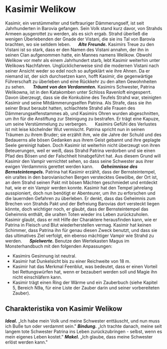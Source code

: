 # Kasimir Welikow

Kasimir, ein verstümmelter und tieftrauriger Dämmerungself, ist seit Jahrhunderten in Barovia gefangen. Sein Volk stand kurz davor, von Strahds Armeen ausgerottet zu werden, als es sich ergab. Strahd überließ die wenigen Überlebenden der Gnade der Vistani, die sie ins Tal von Barovia brachten, wo sie seitdem leben.
$\quad$ **_Alte Freunde._** Kasimirs Treue zu den Vistani ist so stark, dass er den Namen des Vistani annahm, der ihn in seinen Clan aufgenommen hatte, ein Mannes namens Welikow. Obwohl Welikow vor mehr als einem Jahrhundert starb, lebt Kasimir weiterhin unter Welikows Nachfahren. Unglücklicherweise sind die modernen Vistani nach seiner Ansicht weder so edel noch so aufgeklärt wie ihre Ahnen. Da er niemand ist, der sich durchsetzen kann, hofft Kasimir, die gegenwärtige Führerschaft zu überleben und eine Rückkehr zu den alten Gewohnheiten zu sehen.
$\quad$ **_Träumt von den Verdammten._** Kasimirs Schwester, Patrina Welikowna, ist in den Katakomben unter Schloss Ravenloft eingesperrt. Davon überzeugt, dass sie die Konkubine des Teufels Strahd war, steinigten Kasimir und seine Mitdämmerungselfen Patrina. Als Strafe, dass sie ihn seiner Braut beraubt hatten, schlachtete Strahd alle Frauen des Dämmerungselfenstammes ab, und Kasimirs Ohren wurden abgeschnitten, um ihn für die Anstiftung zur Steinigung zu bestrafen. Er trägt eine Kapuze, um seine Verstümmelung zu verbergen.
$\quad$ Kasimirs Gefühl des Verlustes ist mit leise köchelnder Wut vermischt. Patrina spricht nun in seinen Träumen zu ihrem Bruder; sie erzählt ihm, wie die Jahre der Schuld und des Bedauerns alle bösen Gedanken aus ihrem Geist gebannt und ihre geplagte Seele gereinigt haben. Doch Kasimir ist weiterhin nicht überzeugt von ihren Beteuerungen, weil er weiß, dass Strahd Patrina verdorben und sie einen Pfad des Bösen und der Falschheit hinabgeführt hat. Aus diesem Grund will Kasimir den Vampir vernichtet sehen, so dass seine Schwester aus ihrer ewigen Verdammnis gerettet werden kann.
$\quad$ **_Geheimnisse des Bernsteintempels._** Patrina hat Kasimir erzählt, dass der Bernsteintempel, ein uraltes in den barovianischen Bergen verstecktes Gewölbe, der Ort ist, an dem Strahd seinen Pakt mit bösen Mächten geschmiedet und entdeckt hat, wie er ein Vampir werden konnte. Kasimir hat den Tempel jahrelang ausspioniert, doch nun benötigt er Abenteurer, um ihn zu erforschen und die lauernden Gefahren zu überleben. Er denkt, dass das Geheimnis zum Brechen von Strahds Pakt und der Befreiung Barovias dort versteckt liegen könnte, doch wichtiger noch, er glaubt, dass der Bernsteintempel das Geheimnis enthält, die uralten Toten wieder ins Leben zurückzuholen.
$\quad$ Kasimir glaubt, dass er mit Hilfe der Charaktere herausfinden kann, wie er Patrina in Fleisch und Blut wiederherstellen vermag. Kasimir hat keinen Schimmer, dass Patrina ihn für genau diesen Zweck benutzt, und dass sie das ultimatives Ziel verfolgt, ein ebenso mächtiger Vampir wie Strahd zu werden.
$\quad$ **_Spielwerte._** Benutze den Wertekasten Magus im Monsterhandbuch mit den folgenden Anpassungen:

- Kasimirs Gesinnung ist neutral.
- Kasimir hat Dunkelsicht bis zu einer Reichweite von 18 m.
- Kasimir hat das Merkmal Feenblut, was bedeutet, dass er einen Vorteil bei Rettungswürfen hat, wenn er bezaubert werden soll und Magie ihn nicht einschläfern kann.
- Kasimir trägt einen Ring der Wärme und ein Zauberbuch (siehe Kapitel 5, Bereich N9a, für eine Liste der Zauber darin und seiner vorbereiteten Zauber).

## Charakteristika von Kasimir Welikow
**_Ideal._** „Ich habe mein Volk und meine Schwester enttäuscht, und nun muss ich Buße tun oder verdammt sein."
**_Bindung._** „Ich trachte danach, meine seit langem tote Schwester Patrina ins Leben zurückzubringen - selbst, wenn es mein eigenes Leben kostet."
**_Makel._** „Ich glaube, dass meine Schwester erlöst werden kann."